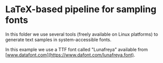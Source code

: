 # LaTeX-based pipeline for sampling fonts

In this folder we use several tools (freely available on Linux platforms)
to generate text samples in system-accessible fonts.

In this example we use a TTF font called "Lunafreya" available from
[www.datafont.com](https://www.dafont.com/lunafreya.font). 